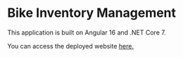 # Bike Inventory Management

This application is built on Angular 16 and .NET Core 7.

You can access the deployed website [here.](https://bikeapp.fly.dev/login)
